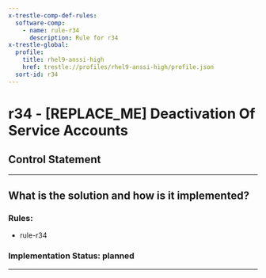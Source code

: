 ```yaml
---
x-trestle-comp-def-rules:
  software-comp:
    - name: rule-r34
      description: Rule for r34
x-trestle-global:
  profile:
    title: rhel9-anssi-high
    href: trestle://profiles/rhel9-anssi-high/profile.json
  sort-id: r34
---
```


# r34 - \[REPLACE_ME\] Deactivation Of Service Accounts

## Control Statement

______________________________________________________________________

## What is the solution and how is it implemented?

<!-- For implementation status enter one of: implemented, partial, planned, alternative, not-applicable -->

<!-- Note that the list of rules under ### Rules: is read-only and changes will not be captured after assembly to JSON -->

<!-- Add control implementation description here for control: r34 -->

### Rules:

  - rule-r34

### Implementation Status: planned

______________________________________________________________________
